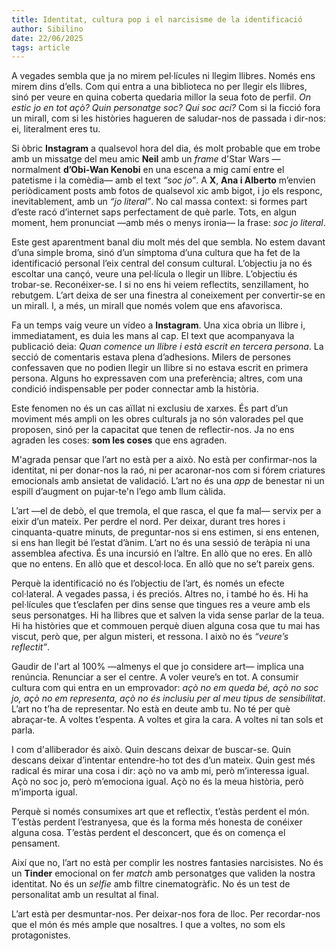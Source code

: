 ```yaml
---
title: Identitat, cultura pop i el narcisisme de la identificació
author: Sibilino
date: 22/06/2025
tags: article
---
```


A vegades sembla que ja no mirem pel·lícules ni llegim llibres. Només ens mirem dins d’ells. Com qui entra a una biblioteca no per llegir els llibres, sinó per veure en quina coberta quedaria millor la seua foto de perfil. _On estic jo en tot açò? Quin personatge soc? Qui soc ací?_ Com si la ficció fora un mirall, com si les històries hagueren de saludar-nos de passada i dir-nos: ei, literalment eres tu.

Si òbric **Instagram** a qualsevol hora del dia, és molt probable que em trobe amb un missatge del meu amic **Neil** amb un _frame_ d'Star Wars —normalment **d’Obi-Wan Kenobi** en una escena a mig camí entre el patetisme i la comèdia— amb el text _“soc jo”_. A **X**, **Ana i Alberto** m’envien periòdicament posts amb fotos de qualsevol xic amb bigot, i jo els responc, inevitablement, amb un _“jo literal”_. No cal massa context: si formes part d’este racó d’internet saps perfectament de què parle. Tots, en algun moment, hem pronunciat —amb més o menys ironia— la frase: _soc jo literal_.

Este gest aparentment banal diu molt més del que sembla. No estem davant d’una simple broma, sinó d’un símptoma d’una cultura que ha fet de la identificació personal l’eix central del consum cultural. L’objectiu ja no és escoltar una cançó, veure una pel·lícula o llegir un llibre. L’objectiu és trobar-se. Reconéixer-se. I si no ens hi veiem reflectits, senzillament, ho rebutgem. L’art deixa de ser una finestra al coneixement per convertir-se en un mirall. I, a més, un mirall que només volem que ens afavorisca.

Fa un temps vaig veure un vídeo a **Instagram**. Una xica obria un llibre i, immediatament, es duia les mans al cap. El text que acompanyava la publicació deia: _Quan comence un llibre i està escrit en tercera persona_. La secció de comentaris estava plena d’adhesions. Milers de persones confessaven que no podien llegir un llibre si no estava escrit en primera persona. Alguns ho expressaven com una preferència; altres, com una condició indispensable per poder connectar amb la història.

Este fenomen no és un cas aïllat ni exclusiu de xarxes. És part d’un moviment més ampli on les obres culturals ja no són valorades pel que proposen, sinó per la capacitat que tenen de reflectir-nos. Ja no ens agraden les coses: **som les coses** que ens agraden.

M'agrada pensar que l’art no està per a això. No està per confirmar-nos la identitat, ni per donar-nos la raó, ni per acaronar-nos com si fórem criatures emocionals amb ansietat de validació. L’art no és una _app_ de benestar ni un espill d’augment on pujar-te'n l’ego amb llum càlida.

L’art —el de debò, el que tremola, el que rasca, el que fa mal— servix per a eixir d’un mateix. Per perdre el nord. Per deixar, durant tres hores i cinquanta-quatre minuts, de preguntar-nos si ens estimen, si ens entenen, si ens han llegit bé l’estat d’ànim. L’art no és una sessió de teràpia ni una assemblea afectiva. És una incursió en l’altre. En allò que no eres. En allò que no entens. En allò que et descol·loca. En allò que no se’t pareix gens.

Perquè la identificació no és l’objectiu de l’art, és només un efecte col·lateral. A vegades passa, i és preciós. Altres no, i també ho és. Hi ha pel·lícules que t’esclafen per dins sense que tingues res a veure amb els seus personatges. Hi ha llibres que et salven la vida sense parlar de la teua. Hi ha històries que et commouen perquè diuen alguna cosa que tu mai has viscut, però que, per algun misteri, et ressona. I això no és _“veure’s reflectit”_.

Gaudir de l'art al 100% —almenys el que jo considere art— implica una renúncia. Renunciar a ser el centre. A voler veure’s en tot. A consumir cultura com qui entra en un emprovador: _açò no em queda bé, açò no soc jo, açò no em representa, açò no és inclusiu per al meu tipus de sensibilitat_. L’art no t’ha de representar. No està en deute amb tu. No té per què abraçar-te. A voltes t’espenta. A voltes et gira la cara. A voltes ni tan sols et parla.

I com d'alliberador és això. Quin descans deixar de buscar-se. Quin descans deixar d’intentar entendre-ho tot des d’un mateix. Quin gest més radical és mirar una cosa i dir: açò no va amb mi, però m’interessa igual. Açò no soc jo, però m’emociona igual. Açò no és la meua història, però m’importa igual.

Perquè si només consumixes art que et reflectix, t’estàs perdent el món. T’estàs perdent l’estranyesa, que és la forma més honesta de conéixer alguna cosa. T’estàs perdent el desconcert, que és on comença el pensament.

Així que no, l’art no està per complir les nostres fantasies narcisistes. No és un **Tinder** emocional on fer _match_ amb personatges que validen la nostra identitat. No és un _selfie_ amb filtre cinematogràfic. No és un test de personalitat amb un resultat al final.

L’art està per desmuntar-nos. Per deixar-nos fora de lloc. Per recordar-nos que el món és més ample que nosaltres. I que a voltes, no som els protagonistes.